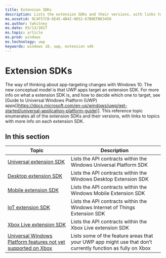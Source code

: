```yaml
---
title: Extension SDKs
description: Lists the extension SDKs and their versions, with links to topics with more info for each extension SDK.
ms.assetid: 9C4F57CB-6E45-4B42-9852-67B0EFB63450
ms.author: twhitney
ms.date: 03/13/2017
ms.topic: article
ms.prod: windows
ms.technology: uwp
keywords: windows 10, uwp, extension sdk
---
```


# Extension SDKs

The way of thinking about app-targeting changes with Windows 10. The new conceptual model is that UWP apps target an extension SDK. For more info on what a extension SDK is, and how to decide which one to target, see [Guide to Universal Windows Platform (UWP) apps[(https://docs.microsoft.com/en-us/windows/uwp/get-started/universal-application-platform-guide)].
This reference topic enumerates all of the extension SDKs and their versions, with links to topics with more info on each extension SDK.

## In this section

|  Topic                                                    | Description                                                                                   |
|-----------------------------------------------------------|-----------------------------------------------------------------------------------------------|
| [Universal extension SDK](windows-universal-sdk.md)       | Lists the API contracts within the Windows Universal Platform SDK |
| [Desktop extension SDK](windows-desktop-extension-sdk.md) | Lists the API contracts within the Windows Desktop Extension SDK |
| [Mobile extension SDK](windows-mobile-extensions-sdk.md)  | Lists the API contracts within the Windows Mobile Extension SDK |
| [IoT extension SDK](windows-iot-extension-sdk.md)         | Lists the API contracts within the Windows Internet of Things Extension SDK |
| [Xbox Live extension SDK](xbox-live-extensions.md)        | Lists the API contracts within the Xbox Live extension SDK |
| [Universal Windows Platform features not yet supported on Xbox](universal-device-family-feature-area-limitations-on-xbox.md) | Lists some of the feature areas that your UWP app might use that don’t currently function as fully on Xbox |
